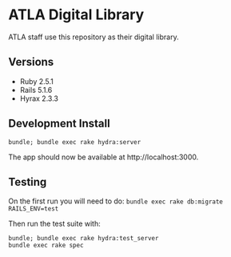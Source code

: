 # ATLA Digital Library

ATLA staff use this repository as their digital library.

## Versions

  - Ruby 2.5.1
  - Rails 5.1.6
  - Hyrax 2.3.3

## Development Install

```
bundle; bundle exec rake hydra:server
```

The app should now be available at http://localhost:3000.

## Testing

On the first run you will need to do: `bundle exec rake db:migrate RAILS_ENV=test`

Then run the test suite with:

```
bundle; bundle exec rake hydra:test_server
bundle exec rake spec
```
